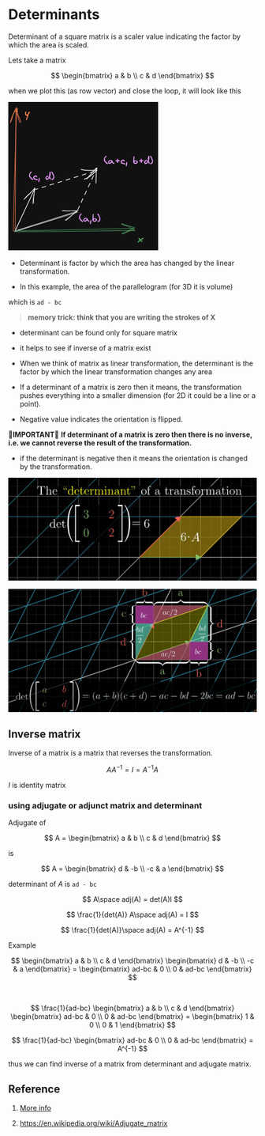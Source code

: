 # Determinants

Determinant of a square matrix is a scaler value indicating the factor by which the area is scaled.

Lets take a matrix

$$
\begin{bmatrix}
a & b \\
c & d
\end{bmatrix}
$$

when we plot this (as row vector) and close the loop, it will look like this

![image matrix plotter as vector](./img/006_determinant.excalidraw.png)

* Determinant is factor by which the area has changed by the linear transformation.

* In this example, the area of the parallelogram (for 3D it is volume)

which is `ad - bc`

> **memory trick: think that you are writing the strokes of X**

* determinant can be found only for square matrix
* it helps to see if inverse of a matrix exist

* When we think of matrix as linear transformation, the determinant is the factor by which the linear transformation changes any area

* If a determinant of a matrix is zero then it means, the transformation pushes everything into a smaller dimension (for 2D it could be a line or a point).

* Negative value indicates the orientation is flipped.

🔴**IMPORTANT**🔴 **If determinant of a matrix is zero then there is no inverse, i.e. we cannot reverse the result of the transformation.**

* if the determinant is negative then it means the orientation is changed by the transformation.

![image](img/006.Determinants-0902155044.png)

![image](img/006.Determinants-0902164220.png)

## Inverse matrix

Inverse of a matrix is a matrix that reverses the transformation.

$$
    AA^{-1} = I = A^{-1}A
$$

$I$ is identity matrix

### using adjugate or adjunct matrix and determinant

Adjugate of

$$
A = \begin{bmatrix} a & b \\
c & d \end{bmatrix}
$$

is

$$
A = \begin{bmatrix} d & -b \\
-c & a \end{bmatrix}
$$

determinant of $A$ is `ad - bc`

$$
    A\space adj(A) = det(A)I
$$

$$
   \frac{1}{det(A)} A\space adj(A) = I
$$

$$
   \frac{1}{det(A)}\space adj(A) = A^{-1}
$$

Example

$$
\begin{bmatrix} a & b \\
c & d \end{bmatrix} \begin{bmatrix} d & -b \\
-c & a \end{bmatrix} = \begin{bmatrix} ad-bc & 0 \\
0 & ad-bc \end{bmatrix}
$$

&nbsp;

$$
\frac{1}{ad-bc} \begin{bmatrix} a & b \\
c & d \end{bmatrix}  \begin{bmatrix} ad-bc & 0 \\
0 & ad-bc \end{bmatrix} = \begin{bmatrix} 1 & 0
\\ 0 & 1 \end{bmatrix}
$$

$$
\frac{1}{ad-bc}  \begin{bmatrix} ad-bc & 0 \\
0 & ad-bc \end{bmatrix} = A^{-1}
$$

thus we can find inverse of a matrix from determinant and adjugate matrix.

## Reference

1. [More info](https://www.mathsisfun.com/algebra/matrix-determinant.html)

2. <https://en.wikipedia.org/wiki/Adjugate_matrix>
